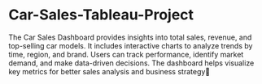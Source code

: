 # Car-Sales-Tableau-Project
The Car Sales Dashboard provides insights into total sales, revenue, and top-selling car models. It includes interactive charts to analyze trends by time, region, and brand. Users can track performance, identify market demand, and make data-driven decisions. The dashboard helps visualize key metrics for better sales analysis and business strategy🚗
